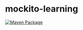 # mockito-learning
[![Maven Package](https://github.com/rajatc3/mockito-learning/actions/workflows/maven-publish.yml/badge.svg)](https://github.com/rajatc3/mockito-learning/actions/workflows/maven-publish.yml)
